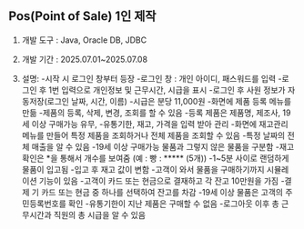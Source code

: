 Pos(Point of Sale) 1인 제작
------------------------------------------

1.	개발 도구 : Java, Oracle DB, JDBC

2.  개발 기간 : 2025.07.01~2025.07.08
   
3.	설명:
      -시작 시 로그인 창부터 등장
      -로그인 창 : 개인 아이디, 패스워드를 입력
      -로그인 후 1번 입력으로 개인정보 및 근무시간, 시급을 표시
  		-로그인 후 사원 정보가 자동저장(로그인 날짜, 시간, 이름)
  	   -시급은 분당 11,000원
  	   -화면에 제품 등록 메뉴를 만듦
  	   -제품의 등록, 삭제, 변경, 조회를 할 수 있음
  	   -등록 제품은 제품명, 제조사, 19세 이상 구매가능 유무,
      -유통기한, 재고, 가격을 입력 받아 관리
      -화면에 재고관리 메뉴를 만들어 특정 제품을 조회하거나 전체 제품을 조회할 수 있음
   	-특정 날짜의 전체 매출을 알 수 있음
   	-19세 이상 구매가능 물품과 그렇지 않은 물품을 구분함
   	-재고 확인은 *을 통해서 개수를 보여줌 (예 : 빵 : ***** (5개))
   	-1~5분 사이로 랜덤하게 물품이 입고됨
   	-입고 후 재고 값이 변함
   	-고객이 와서 물품을 구매하기까지 시뮬레이션 기능이 있음
   	-고객이 카드 또는 현금으로 결재하고 각 잔고 10만원을 가짐
   	-결제 기 카드 또는 현금 중 하나를 선택하여 잔고를 차감
   	-19세 이상 물품은 고객의 주민등록번호를 확인
   	-유통기한이 지난 제품은 구매할 수 없음
   	-로그아웃 이후 총 근무시간과 직원의 총 시급을 알 수 있음
